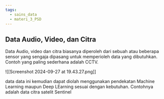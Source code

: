 ```yaml
---
tags:
  - sains_data
  - materi_3_PSD
---
```

## Data Audio, Video, dan Citra

Data Audio, video dan citra biasanya diperoleh dari sebuah atau beberapa sensor yang sengaja dipasang untuk memperioleh data yang dibutuhkan. Contoh yang paling sederhana adalah CCTV.

![[Screenshot 2024-09-27 at 19.43.27.png]]

data data ini kemudian dapat diolah menggunakan pendekatan Machine Learning maupun Deep LEarning sesuai dengan kebutuhan. Contohnya adalah data citra satelit Sentinel